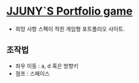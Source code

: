 # [JJUNY`S Portfolio game](https://jjuny.herokuapp.com)

- 희망 사항 스펙이 적힌 게임형 포트폴리오 사이트.

## 조작법

- 좌우 이동 : a, d 혹은 방향키
- 점프 : 스페이스
